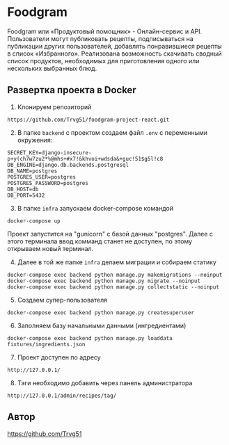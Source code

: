 # Foodgram

Foodgram или «Продуктовый помощник» - Онлайн-сервис и API.
Пользователи могут публиковать рецепты, подписываться на публикации других пользователей, добавлять понравившиеся рецепты в список «Избранного».
Реализована возможность скачивать сводный список продуктов, необходимых для приготовления одного или нескольких выбранных блюд.

## Развертка проекта в Docker
1. Клонируем репозиторий
```
https://github.com/Trvg51/foodgram-project-react.git
```
2. В папке `backend` с проектом создаем файл `.env` с переменными окружения:
```
SECRET_KEY=django-insecure-p+y(ch7w7zu2*%@mhs+#x7!&khvoi+wdsda&+guc!51$g5l!c8
DB_ENGINE=django.db.backends.postgresql
DB_NAME=postgres
POSTGRES_USER=postgres
POSTGRES_PASSWORD=postgres
DB_HOST=db
DB_PORT=5432
```
3. В папке `infra` запускаем docker-compose командой
```
docker-compose up
```
Проект запустится на "gunicorn" с базой данных "postgres". Далее с этого терминала ввод комманд станет не доступен, по этому открываем новый терминал.

4. Далее в той же папке `infra` делаем миграции и собираем статику
```
docker-compose exec backend python manage.py makemigrations --noinput
docker-compose exec backend python manage.py migrate --noinput
docker-compose exec backend python manage.py collectstatic --noinput
```
5. Создаем супер-пользователя
```
docker-compose exec backend python manage.py createsuperuser
```
6. Заполняем базу начальными данными (ингредиентами)
```
docker-compose exec backend python manage.py loaddata fixtures/ingredients.json
```
7. Проект доступен по адресу
```
http://127.0.0.1/
```
8. Тэги необходимо добавить через панель администратора
```
http://127.0.0.1/admin/recipes/tag/
```
## Автор
https://github.com/Trvg51